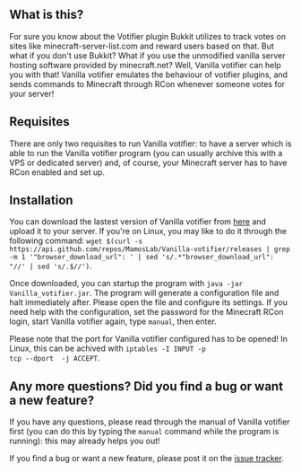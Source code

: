 <h2>What is this?</h2>
For sure you know about the Votifier plugin Bukkit utilizes to track votes on sites like minecraft-server-list.com and reward users based on that. But what if you don't use Bukkit? What if you use the unmodified vanilla server hosting software provided by minecraft.net? Well, Vanilla votifier can help you with that! Vanilla votifier emulates the behaviour of votifier plugins, and sends commands to Minecraft through RCon whenever someone votes for your server!

<h2>Requisites</h2>
There are only two requisites to run Vanilla votifier: to have a server which is able to run the Vanilla votifier program (you can usually archive this with a VPS or dedicated server) and, of course, your Minecraft server has to have RCon enabled and set up.

<h2>Installation</h2>
You can download the lastest version of Vanilla votifier from <a href="https://github.com/MamosLab/Vanilla-votifier/releases" target="_blank">here</a> and upload it to your server. If you're on Linux, you may like to do it through the following command: <code>wget $(curl -s https://api.github.com/repos/MamosLab/Vanilla-votifier/releases | grep -m 1 '"browser_download_url": ' | sed 's/.*"browser_download_url": "//' | sed 's/.$//')</code>.

Once downloaded, you can startup the program with <code>java -jar Vanilla_votifier.jar</code>. The program will generate a configuration file and halt immediately after. Please open the file and configure its settings. If you need help with the configuration, set the password for the Minecraft RCon login, start Vanilla votifier again, type <code>manual</code>, then enter.

Please note that the port for Vanilla votifier configured has to be opened! In Linux, this can be achived with <code>iptables -I INPUT -p tcp --dport <Vanilla Votifier port> -j ACCEPT</code>.

<h2>Any more questions? Did you find a bug or want a new feature?</h2>
If you have any questions, please read through the manual of Vanilla votifier first (you can do this by typing the <code>manual</code> command while the program is running): this may already helps you out!

If you find a bug or want a new feature, please post it on the <a href="https://github.com/MamosLab/Vanilla-votifier/issues" target="_blank">issue tracker</a>.
